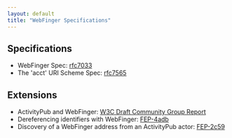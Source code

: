 ```yaml
---
layout: default
title: "WebFinger Specifications"
---
```


## Specifications ##

* WebFinger Spec: [rfc7033](https://tools.ietf.org/html/rfc7033)
* The 'acct' URI Scheme Spec: [rfc7565](https://tools.ietf.org/html/rfc7565)

## Extensions ##

* ActivityPub and WebFinger: [W3C Draft Community Group Report](https://swicg.github.io/activitypub-webfinger/)
* Dereferencing identifiers with WebFinger: [FEP-4adb](https://codeberg.org/fediverse/fep/src/branch/main/fep/4adb/fep-4adb.md)
* Discovery of a WebFinger address from an ActivityPub actor: [FEP-2c59](https://codeberg.org/fediverse/fep/src/branch/main/fep/2c59/fep-2c59.md)